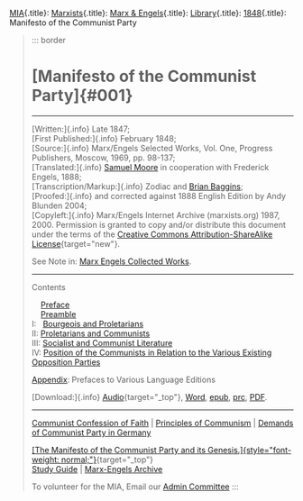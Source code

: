 [MIA](../../../../../index.htm){.title}:
[Marxists](../../../../index.htm){.title}: [Marx &
Engels](../../../index.htm){.title}: [Library](../../index.htm){.title}:
[1848](../index.htm){.title}: Manifesto of the Communist Party

> ::: border
> # [Manifesto of the Communist Party]{#001}
>
> ------------------------------------------------------------------------
>
> [Written:]{.info} Late 1847;\
> [First Published:]{.info} February 1848;\
> [Source:]{.info} Marx/Engels Selected Works, Vol. One, Progress
> Publishers, Moscow, 1969, pp. 98-137;\
> [Translated:]{.info} [Samuel
> Moore](../../../../../glossary/people/m/o.htm#moore-samuel) in
> cooperation with Frederick Engels, 1888;\
> [Transcription/Markup:]{.info} Zodiac and [Brian
> Baggins](../../../../../admin/volunteers/steering.htm#emeritus);\
> [Proofed:]{.info} and corrected against 1888 English Edition by Andy
> Blunden 2004;\
> [Copyleft:]{.info} Marx/Engels Internet Archive (marxists.org) 1987,
> 2000. Permission is granted to copy and/or distribute this document
> under the terms of the [Creative Commons Attribution-ShareAlike
> License](../../../../../admin/legal/cc/by-sa.htm){target="new"}.
>
> See Note in: [Marx Engels Collected
> Works](../../cw/volume06/footnote.htm#257).
>
> ------------------------------------------------------------------------
>
> Contents
>
>     [Preface](preface.htm)\
>     [Preamble](ch01.htm)\
> I:   [Bourgeois and Proletarians](ch01.htm#007)\
> II: [Proletarians and Communists](ch02.htm)\
> III: [Socialist and Communist Literature](ch03.htm)\
> IV: [Position of the Communists in Relation to the Various Existing
> Opposition Parties](ch04.htm)
>
> [Appendix](preface.htm): Prefaces to Various Language Editions
>
> [Download:]{.info}
> [Audio](../../../../../audiobooks/archive/marx-engels/communist-manifesto/index.htm){target="_top"},
> [Word](../../download/doc/Manifesto.docx),
> [epub](../../download/epub/manifesto.epub),
> [prc](../../download/prc/manifesto.prc),
> [PDF](../../download/pdf/Manifesto.pdf).
>
> ------------------------------------------------------------------------
>
> [Communist Confession of Faith](../../1847/06/09.htm) \| [Principles
> of Communism](../../1847/11/prin-com.htm) \| [Demands of Communist
> Party in Germany](../../1848/03/24.htm)
>
> [[The Manifesto of the Communist Party and its
> Genesis.]{style="font-weight: normal;"}](http://www.erythrospress.com/store/manifesto.html){target="_top"}\
> [Study Guide](guide.htm) \| [Marx-Engels Archive](../../../index.htm)
>
> To volunteer for the MIA, Email our [Admin
> Committee](../../../../../admin/volunteers/steering.htm)
> :::
